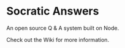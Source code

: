 # Socratic Answers

An open source Q & A system built on Node. 

Check out the Wiki for more information.
